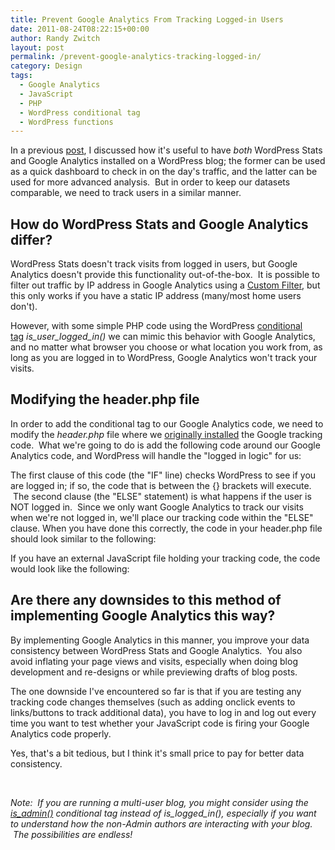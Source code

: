 ```yaml
---
title: Prevent Google Analytics From Tracking Logged-in Users
date: 2011-08-24T08:22:15+00:00
author: Randy Zwitch
layout: post
permalink: /prevent-google-analytics-tracking-logged-in/
category: Design
tags:
  - Google Analytics
  - JavaScript
  - PHP
  - WordPress conditional tag
  - WordPress functions
---
```

In a previous <a title="WordPress Stats or Google Analytics?  Yes!" href="http://randyzwitch.com/2011/07/wordpress-stats-or-google-analytics/" target="_blank">post</a>, I discussed how it's useful to have _both_ WordPress Stats and Google Analytics installed on a WordPress blog; the former can be used as a quick dashboard to check in on the day's traffic, and the latter can be used for more advanced analysis.  But in order to keep our datasets comparable, we need to track users in a similar manner.



## How do WordPress Stats and Google Analytics differ?

WordPress Stats doesn't track visits from logged in users, but Google Analytics doesn't provide this functionality out-of-the-box.  It is possible to filter out traffic by IP address in Google Analytics using a <a title="Custom Filters video - Google Analytics" href="http://services.google.com/analytics/breeze/en/filters/index.html" target="_blank">Custom Filter</a>, but this only works if you have a static IP address (many/most home users don't).





However, with some simple PHP code using the WordPress <a title="WordPress Conditional Tags" href="http://codex.wordpress.org/Conditional_Tags" target="_blank">conditional tag</a> _is\_user\_logged_in()_ we can mimic this behavior with Google Analytics, and no matter what browser you choose or what location you work from, as long as you are logged in to WordPress, Google Analytics won't track your visits.

## Modifying the header.php file

In order to add the conditional tag to our Google Analytics code, we need to modify the _header.php_ file where we <a title="Google Analytics for WordPress: Two Methods" href="http://randyzwitch.com/2011/08/google-analytics-for-wordpress/" target="_blank">originally installed</a> the Google tracking code.  What we're going to do is add the following code around our Google Analytics code, and WordPress will handle the "logged in logic" for us:

The first clause of this code (the "IF" line) checks WordPress to see if you are logged in; if so, the code that is between the {} brackets will execute.  The second clause (the "ELSE" statement) is what happens if the user is NOT logged in.  Since we only want Google Analytics to track our visits when we're not logged in, we'll place our tracking code within the "ELSE" clause. When you have done this correctly, the code in your header.php file should look similar to the following:

If you have an external JavaScript file holding your tracking code, the code would look like the following:



## Are there any downsides to this method of implementing Google Analytics this way?

By implementing Google Analytics in this manner, you improve your data consistency between WordPress Stats and Google Analytics.  You also avoid inflating your page views and visits, especially when doing blog development and re-designs or while previewing drafts of blog posts.

The one downside I've encountered so far is that if you are testing any tracking code changes themselves (such as adding onclick events to links/buttons to track additional data), you have to log in and log out every time you want to test whether your JavaScript code is firing your Google Analytics code properly.

Yes, that's a bit tedious, but I think it's small price to pay for better data consistency.

&nbsp;

_Note:  If you are running a multi-user blog, you might consider using the [is_admin()](http://codex.wordpress.org/Function_Reference/is_admin "is_admin WordPress Conditional Tag") conditional tag instead of is\_logged\_in(), especially if you want to understand how the non-Admin authors are interacting with your blog.  The possibilities are endless!_
